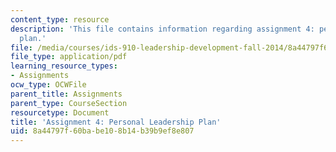 ```yaml
---
content_type: resource
description: 'This file contains information regarding assignment 4: personal leadership
  plan.'
file: /media/courses/ids-910-leadership-development-fall-2014/8a44797f60babe108b14b39b9ef8e807_MITESD_801F14_Assign4.pdf
file_type: application/pdf
learning_resource_types:
- Assignments
ocw_type: OCWFile
parent_title: Assignments
parent_type: CourseSection
resourcetype: Document
title: 'Assignment 4: Personal Leadership Plan'
uid: 8a44797f-60ba-be10-8b14-b39b9ef8e807
---
```

